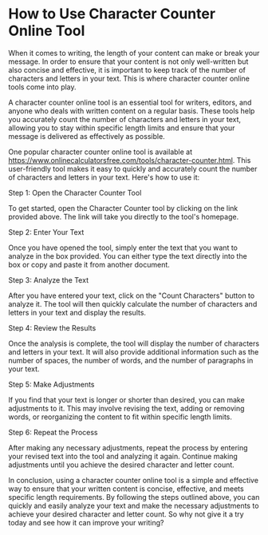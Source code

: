 How to Use Character Counter Online Tool
========================================

When it comes to writing, the length of your content can make or break your message. In order to ensure that your content is not only well-written but also concise and effective, it is important to keep track of the number of characters and letters in your text. This is where character counter online tools come into play.

A character counter online tool is an essential tool for writers, editors, and anyone who deals with written content on a regular basis. These tools help you accurately count the number of characters and letters in your text, allowing you to stay within specific length limits and ensure that your message is delivered as effectively as possible.

One popular character counter online tool is available at <https://www.onlinecalculatorsfree.com/tools/character-counter.html>. This user-friendly tool makes it easy to quickly and accurately count the number of characters and letters in your text. Here's how to use it:

Step 1: Open the Character Counter Tool

To get started, open the Character Counter tool by clicking on the link provided above. The link will take you directly to the tool's homepage.

Step 2: Enter Your Text

Once you have opened the tool, simply enter the text that you want to analyze in the box provided. You can either type the text directly into the box or copy and paste it from another document.

Step 3: Analyze the Text

After you have entered your text, click on the "Count Characters" button to analyze it. The tool will then quickly calculate the number of characters and letters in your text and display the results.

Step 4: Review the Results

Once the analysis is complete, the tool will display the number of characters and letters in your text. It will also provide additional information such as the number of spaces, the number of words, and the number of paragraphs in your text.

Step 5: Make Adjustments

If you find that your text is longer or shorter than desired, you can make adjustments to it. This may involve revising the text, adding or removing words, or reorganizing the content to fit within specific length limits.

Step 6: Repeat the Process

After making any necessary adjustments, repeat the process by entering your revised text into the tool and analyzing it again. Continue making adjustments until you achieve the desired character and letter count.

In conclusion, using a character counter online tool is a simple and effective way to ensure that your written content is concise, effective, and meets specific length requirements. By following the steps outlined above, you can quickly and easily analyze your text and make the necessary adjustments to achieve your desired character and letter count. So why not give it a try today and see how it can improve your writing?